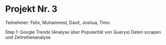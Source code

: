 # Projekt Nr. 3
<p>Teilnehmer: Felix, Muhammed, Davit, Joshua, Timo</p>
<p>Step 1: Google Trends (Analyse über Popularität von Querys) Daten scrapen und Zeitreihenanalyse</p>
